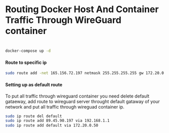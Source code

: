 # Routing Docker Host And Container Traffic Through WireGuard container

#
```sh
docker-compose up -d
```
#### Route to specific ip
```sh
sudo route add -net 165.156.72.197 netmask 255.255.255.255 gw 172.20.0.50
```

#### Setting up as default route
To put all traffic through wireguard container you need delete default gataeway,
add route to wireguard server throught default gataway of your network and put all traffic through wireguad container ip.

```sh
sudo ip route del default
sudo ip route add 89.45.90.197 via 192.168.1.1
sudo ip route add default via 172.20.0.50
```
